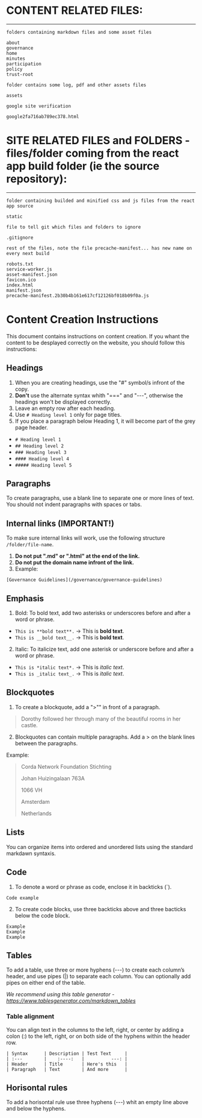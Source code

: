 # CONTENT RELATED FILES:

---

`folders containing markdown files and some asset files`

```
about
governance
home
minutes
participation
policy
trust-root
```

`folder contains some log, pdf and other assets files`

```
assets
```

`google site verification`

```
google2fa716ab789ec378.html
```

# SITE RELATED FILES and FOLDERS - files/folder coming from the react app build folder (ie the source repository):

---

`folder containing builded and minified css and js files from the react app source`

```
static
```

`file to tell git which files and folders to ignore`

```
.gitignore
```

`rest of the files, note the file precache-manifest... has new name on every next build`

```
robots.txt
service-worker.js
asset-manifest.json
favicon.ico
index.html
manifest.json
precache-manifest.2b30b4b161e617cf12126bf018b09f0a.js
```

# Content Creation Instructions

This document contains instructions on content creation. If you whant the content to be desplayed correctly on the website, you should follow this instructions:

## Headings

1. When you are creating headings, use the "#" symbol/s infront of the copy.
2. **Don't** use the alternate syntax whith "===" and "---", otherwise the headings won't be displayed correctly.
3. Leave an empty row after each heading.
4. Use `# Heading level 1` only for page titles.
5. If you place a paragraph below Heading 1, it will become part of the grey page header.

- `# Heading level 1`
- `## Heading level 2`
- `### Heading level 3`
- `#### Heading level 4`
- `##### Heading level 5`

## Paragraphs

To create paragraphs, use a blank line to separate one or more lines of text. You should not indent paragraphs with spaces or tabs.

## **Internal links (IMPORTANT!)**

To make sure internal links will work, use the following structure `/folder/file-name`.

1. **Do not put ".md" or ".html" at the end of the link.**
2. **Do not put the domain name infront of the link.**
3. Example:

`[Governance Guidelines](/governance/governance-guidelines)`

## Emphasis

1. Bold: To bold text, add two asterisks or underscores before and after a word or phrase.

- `This is **bold text**.` -> This is **bold text**.
- `This is __bold text__.` -> This is **bold text**.

2. Italic: To italicize text, add one asterisk or underscore before and after a word or phrase.

- `This is *italic text*.` -> This is _italic text_.
- `This is _italic text_.` -> This is _italic text_.

## Blockquotes

1. To create a blockquote, add a ">"" in front of a paragraph.

> Dorothy followed her through many of the beautiful rooms in her castle.

2. Blockquotes can contain multiple paragraphs. Add a > on the blank lines between the paragraphs.

Example:

> Corda Network Foundation Stichting
>
> Johan Huizingalaan 763A
>
> 1066 VH
>
> Amsterdam
>
> Netherlands

## Lists

You can organize items into ordered and unordered lists using the standard markdawn syntaxis.

## Code

1. To denote a word or phrase as code, enclose it in backticks (`).

`Code example`

2. To create code blocks, use three backticks above and three bacticks below the code block.

```
Example
Example
Example
```

## Tables

To add a table, use three or more hyphens (---) to create each column’s header, and use pipes (|) to separate each column. You can optionally add pipes on either end of the table.

_We recommend using this table generator - https://www.tablesgenerator.com/markdown_tables_

### Table alignment

You can align text in the columns to the left, right, or center by adding a colon (:) to the left, right, or on both side of the hyphens within the header row.

```
| Syntax      | Description | Test Text     |
| :---        |    :----:   |          ---: |
| Header      | Title       | Here's this   |
| Paragraph   | Text        | And more      |
```

## Horisontal rules

To add a horisontal rule use three hyphens (---) whit an empty line above and below the hyphens.
